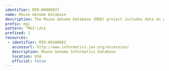 ```yaml
---
identifier: MIR:00000037
name: Mouse Genome Database
description: The Mouse Genome Database (MGD) project includes data on gene characterization, nomenclature, mapping, gene homologies among mammals, sequence links, phenotypes, allelic variants and mutants, and strain data.
prefix: mgi
pattern: ^MGI:\d+$
prefixed: 1
resources:
 - identifier: MIR:00100062
   accessurl: http://www.informatics.jax.org/accession/
   description: Mouse Genome Informatics Database
   location: USA
   official: false
---
```

